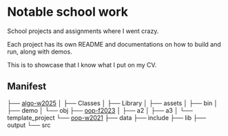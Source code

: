 # Notable school work

School projects and assignments where I went crazy.

Each project has its own README and documentations on how to build and run, along with demos.

This is to showcase that I know what I put on my CV.

## Manifest

├── [algo-w2025](./algo-w2025/)
│   ├── Classes
│   ├── Library
│   ├── assets
│   ├── bin
│   ├── demo
│   └── obj
├── [oop-f2023](./oop-f2023/)
│   ├── a2
│   ├── a3
│   └── template_project
└── [oop-w2021](./oop-w2021/)
    ├── data
    ├── include
    ├── lib
    ├── output
    └── src